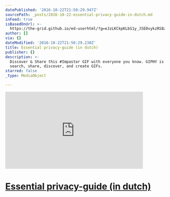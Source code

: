 ```yaml
---
datePublished: '2016-10-22T21:50:29.947Z'
sourcePath: _posts/2016-10-22-essential-privacy-guide-in-dutch.md
inFeed: true
isBasedOnUrl: >-
  https://the-grid.github.io/ed-userhtml/?g=eJzLKCkpKLbS1y_JSE0vykzRS8zUTynKTCspKUpN1QcAosgK0g
author: []
via: {}
dateModified: '2016-10-22T21:50:29.230Z'
title: Essential privacy-guide (in dutch)
publisher: {}
description: >-
  Discover & Share this #Impastor GIF with everyone you know. GIPHY is how you
  search, share, discover, and create GIFs.
starred: false
_type: MediaObject

---
```

<iframe src="https://cdn.embedly.com/widgets/media.html?src=https%3A%2F%2Fgiphy.com%2Fembed%2F3oz8xviQCKKPzC44q4%2Ftwitter%2Fiframe&amp;src_secure=1&amp;url=http%3A%2F%2Fgiphy.com%2Fgifs%2Fimpastortv-tv-land-tvland-3oz8xviQCKKPzC44q4&amp;image=https%3A%2F%2Fmedia.giphy.com%2Fmedia%2F3oz8xviQCKKPzC44q4%2Fgiphy.gif&amp;key=b7d04c9b404c499eba89ee7072e1c4f7&amp;type=text%2Fhtml&amp;schema=giphy" width="435" height="244" scrolling="no" frameborder="0" allowfullscreen="" style=""></iframe>

# [Essential privacy-guide (in dutch)][0]

[0]: https://decorrespondent.nl/5243/de-digitale-zelfverdedigingsgids-bescherm-jezelf-op-het-web/310843397788-c72fc8ad "Essential privacy-guide (in Dutch), from the corrspondent"